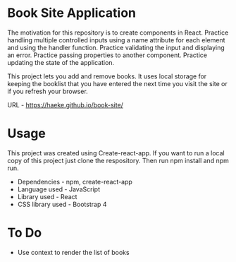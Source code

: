 # Book Site Application

The motivation for this repository is to create components in React. Practice handling multiple controlled inputs using a name attribute for each element and using the handler function. Practice validating the input and displaying an error. Practice passing properties to another component. Practice updating the state of the application. 

This project lets you add and remove books. It uses local storage for keeping the booklist that you have entered the next time you visit the site or if you refresh your browser.

URL - https://haeke.github.io/book-site/

# Usage 
This project was created using Create-react-app. If you want to run a local copy of this project just clone the respository. Then run npm install and npm run.
  - Dependencies - npm, create-react-app
  - Language used - JavaScript
  - Library used - React
  - CSS library used - Bootstrap 4
# To Do
  - Use context to render the list of books
